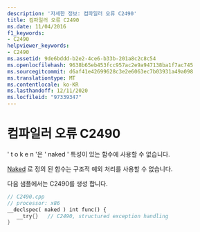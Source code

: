 ```yaml
---
description: '자세한 정보: 컴파일러 오류 C2490'
title: 컴파일러 오류 C2490
ms.date: 11/04/2016
f1_keywords:
- C2490
helpviewer_keywords:
- C2490
ms.assetid: 9de6bddd-b2e2-4ce6-b33b-201a8c2c8c54
ms.openlocfilehash: 9638b65eb453fcc957ac2e9a947138ba1f7ac745
ms.sourcegitcommit: d6af41e42699628c3e2e6063ec7b03931a49a098
ms.translationtype: MT
ms.contentlocale: ko-KR
ms.lasthandoff: 12/11/2020
ms.locfileid: "97339347"
---
```

# <a name="compiler-error-c2490"></a>컴파일러 오류 C2490

' t o k e n '은 ' naked ' 특성이 있는 함수에 사용할 수 없습니다.

[Naked](../../cpp/naked-cpp.md) 로 정의 된 함수는 구조적 예외 처리를 사용할 수 없습니다.

다음 샘플에서는 C2490를 생성 합니다.

```cpp
// C2490.cpp
// processor: x86
__declspec( naked ) int func() {
   __try{}   // C2490, structured exception handling
}
```
